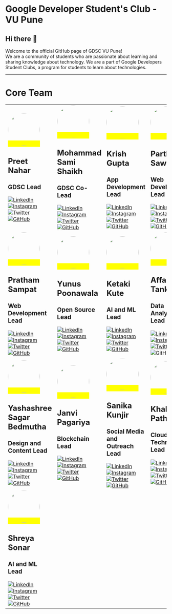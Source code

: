 # Google Developer Student's Club - VU Pune

## Hi there 👋

 Welcome to the official GitHub page of GDSC VU Pune!  
We are a community of students who are passionate about learning and sharing knowledge about technology. We are a part of Google Developers Student Clubs, a program for students to learn about technologies.

***
# Core Team 

|     |     |     |     |
| --- | --- | --- | --- |
| <mark> <img src="https://avatars.githubusercontent.com/u/102579777?v=4" width="100" height="100" class="img" style="border-radius: 100%"> </mark><h2>Preet Nahar</h2> <h3>  GDSC Lead</h3> [![LinkedIn](https://img.shields.io/badge/-0077B5?style=for-the-badge&logo=linkedin&logoColor=white)](https://www.linkedin.com/in/preet-nahar-5b2075218/)  [![Instagram](https://img.shields.io/badge/-ea3991?style=for-the-badge&logo=instagram&logoColor=white)](https://www.instagram.com)  [![Twitter](https://img.shields.io/badge/-3091f3?style=for-the-badge&logo=twitter&logoColor=white)](https://www.twitter.com)  [![GitHub](https://img.shields.io/badge/-181717?style=for-the-badge&logo=github&logoColor=white)](https://github.com/preetnahar10) | <mark> <img src="https://avatars.githubusercontent.com/u/53607086?v=4" width="100" height="100" class="img" style="border-radius: 100%"> </mark><h2>Mohammad Sami Shaikh</h2>  <h3>  GDSC Co-Lead</h3> [![LinkedIn](https://img.shields.io/badge/-0077B5?style=for-the-badge&logo=linkedin&logoColor=white)](https://www.linkedin.com/in/mohammadsamishaikh/)  [![Instagram](https://img.shields.io/badge/-ea3991?style=for-the-badge&logo=instagram&logoColor=white)](https://www.instagram.com/1_from_ummah/)  [![Twitter](https://img.shields.io/badge/-3091f3?style=for-the-badge&logo=twitter&logoColor=white)](https://www.twitter.com/MSamiDev/)  [![GitHub](https://img.shields.io/badge/-181717?style=for-the-badge&logo=github&logoColor=white)](https://github.com/MSamiDev) | <mark> <img src="https://avatars.githubusercontent.com/u/87133705?v=4" width="100" height="100" class="img" style="border-radius: 100%"> </mark><h2>Krish Gupta</h2>  <h3>  App Development Lead</h3> [![LinkedIn](https://img.shields.io/badge/-0077B5?style=for-the-badge&logo=linkedin&logoColor=white)](https://www.linkedin.com/)  [![Instagram](https://img.shields.io/badge/-ea3991?style=for-the-badge&logo=instagram&logoColor=white)](https://www.instagram.com/1_from_ummah/)  [![Twitter](https://img.shields.io/badge/-3091f3?style=for-the-badge&logo=twitter&logoColor=white)](https://www.twitter.com/MSamiDev/)  [![GitHub](https://img.shields.io/badge/-181717?style=for-the-badge&logo=github&logoColor=white)](https://github.com/preetnahar10) | <mark> <img src="https://avatars.githubusercontent.com/u/82802630?v=4" width="100" height="100" class="img" style="border-radius: 100%"> </mark><h2>Parth Sawant</h2>  <h3>  Web Development Lead</h3>  [![LinkedIn](https://img.shields.io/badge/-0077B5?style=for-the-badge&logo=linkedin&logoColor=white)](https://www.linkedin.com/)  [![Instagram](https://img.shields.io/badge/-ea3991?style=for-the-badge&logo=instagram&logoColor=white)](https://www.instagram.com/1_from_ummah/)  [![Twitter](https://img.shields.io/badge/-3091f3?style=for-the-badge&logo=twitter&logoColor=white)](https://www.twitter.com/MSamiDev/)  [![GitHub](https://img.shields.io/badge/-181717?style=for-the-badge&logo=github&logoColor=white)](https://github.com/preetnahar10) |
| <mark> <img src="https://avatars.githubusercontent.com/u/67209697?v=4" width="100" height="100" class="img" style="border-radius: 100%"> </mark><h2>Pratham Sampat</h2>  <h3>  Web Development Lead</h3>  [![LinkedIn](https://img.shields.io/badge/-0077B5?style=for-the-badge&logo=linkedin&logoColor=white)](https://www.linkedin.com/)  [![Instagram](https://img.shields.io/badge/-ea3991?style=for-the-badge&logo=instagram&logoColor=white)](https://www.instagram.com/1_from_ummah/)  [![Twitter](https://img.shields.io/badge/-3091f3?style=for-the-badge&logo=twitter&logoColor=white)](https://www.twitter.com/MSamiDev/)  [![GitHub](https://img.shields.io/badge/-181717?style=for-the-badge&logo=github&logoColor=white)](https://github.com/preetnahar10) |  <mark> <img src="https://avatars.githubusercontent.com/u/18347962?v=4" width="100" height="100" class="img" style="border-radius: 100%"> </mark><h2>Yunus Poonawala</h2>  <h3>  Open Source Lead</h3> [![LinkedIn](https://img.shields.io/badge/-0077B5?style=for-the-badge&logo=linkedin&logoColor=white)](https://www.linkedin.com/in/yunus-poonawala-9444a1236/)  [![Instagram](https://img.shields.io/badge/-ea3991?style=for-the-badge&logo=instagram&logoColor=white)](https://www.instagram.com/poonawalayunus/)  [![Twitter](https://img.shields.io/badge/-3091f3?style=for-the-badge&logo=twitter&logoColor=white)](https://twitter.com/yaxley_peaks)  [![GitHub](https://img.shields.io/badge/-181717?style=for-the-badge&logo=github&logoColor=white)](https://github.com/yunusp) | <mark> <img src="" width="100" height="100" class="img" style="border-radius: 100%"> </mark><h2>Ketaki Kute</h2>  <h3>  AI and ML Lead</h3> [![LinkedIn](https://img.shields.io/badge/-0077B5?style=for-the-badge&logo=linkedin&logoColor=white)](https://www.linkedin.com/)  [![Instagram](https://img.shields.io/badge/-ea3991?style=for-the-badge&logo=instagram&logoColor=white)](https://www.instagram.com/1_from_ummah/)  [![Twitter](https://img.shields.io/badge/-3091f3?style=for-the-badge&logo=twitter&logoColor=white)](https://www.twitter.com/MSamiDev/)  [![GitHub](https://img.shields.io/badge/-181717?style=for-the-badge&logo=github&logoColor=white)](https://github.com/preetnahar10) | <mark> <img src="https://avatars.githubusercontent.com/u/86745562?v=4" width="100" height="100" class="img" style="border-radius: 100%"> </mark><h2>Affan Tanke</h2>  <h3>  Data Analysis Lead</h3> [![LinkedIn](https://img.shields.io/badge/-0077B5?style=for-the-badge&logo=linkedin&logoColor=white)](https://www.linkedin.com/)  [![Instagram](https://img.shields.io/badge/-ea3991?style=for-the-badge&logo=instagram&logoColor=white)](https://www.instagram.com/1_from_ummah/)  [![Twitter](https://img.shields.io/badge/-3091f3?style=for-the-badge&logo=twitter&logoColor=white)](https://www.twitter.com/MSamiDev/)  ![GitHub](https://img.shields.io/badge/-181717?style=for-the-badge&logo=github&logoColor=white) |
| <mark> <img src="https://avatars.githubusercontent.com/u/101212250?v=4" width="100" height="100" class="img" style="border-radius: 100%"> </mark><h2>Yashashree Sagar Bedmutha</h2>  <h3>  Design and Content Lead</h3> [![LinkedIn](https://img.shields.io/badge/-0077B5?style=for-the-badge&logo=linkedin&logoColor=white)](https://www.linkedin.com/)  [![Instagram](https://img.shields.io/badge/-ea3991?style=for-the-badge&logo=instagram&logoColor=white)](https://www.instagram.com/1_from_ummah/)  [![Twitter](https://img.shields.io/badge/-3091f3?style=for-the-badge&logo=twitter&logoColor=white)](https://www.twitter.com/MSamiDev/)  [![GitHub](https://img.shields.io/badge/-181717?style=for-the-badge&logo=github&logoColor=white)](https://github.com/preetnahar10) | <mark> <img src="https://avatars.githubusercontent.com/u/71075235?v=4" width="100" height="100" class="img" style="border-radius: 100%"> </mark><h2>Janvi Pagariya</h2>  <h3>  Blockchain Lead</h3> [![LinkedIn](https://img.shields.io/badge/-0077B5?style=for-the-badge&logo=linkedin&logoColor=white)](https://www.linkedin.com/)  [![Instagram](https://img.shields.io/badge/-ea3991?style=for-the-badge&logo=instagram&logoColor=white)](https://www.instagram.com/1_from_ummah/)  [![Twitter](https://img.shields.io/badge/-3091f3?style=for-the-badge&logo=twitter&logoColor=white)](https://www.twitter.com/MSamiDev/)  [![GitHub](https://img.shields.io/badge/-181717?style=for-the-badge&logo=github&logoColor=white)](https://github.com/preetnahar10) | <mark> <img src="https://avatars.githubusercontent.com/u/111572831?v=4" width="100" height="100" class="img" style="border-radius: 100%"> </mark><h2>Sanika Kunjir</h2>  <h3>  Social Media and Outreach Lead</h3> [![LinkedIn](https://img.shields.io/badge/-0077B5?style=for-the-badge&logo=linkedin&logoColor=white)](https://www.linkedin.com/)  [![Instagram](https://img.shields.io/badge/-ea3991?style=for-the-badge&logo=instagram&logoColor=white)](https://www.instagram.com/1_from_ummah/)  [![Twitter](https://img.shields.io/badge/-3091f3?style=for-the-badge&logo=twitter&logoColor=white)](https://www.twitter.com/MSamiDev/)  [![GitHub](https://img.shields.io/badge/-181717?style=for-the-badge&logo=github&logoColor=white)](https://github.com/preetnahar10) | <mark> <img src="https://avatars.githubusercontent.com/u/48081505?v=4" width="100" height="100" class="img" style="border-radius: 100%"> </mark><h2>Khalid Pathan</h2>  <h3>  Cloud Technologies Lead</h3> [![LinkedIn](https://img.shields.io/badge/-0077B5?style=for-the-badge&logo=linkedin&logoColor=white)](https://www.linkedin.com/)  [![Instagram](https://img.shields.io/badge/-ea3991?style=for-the-badge&logo=instagram&logoColor=white)](https://www.instagram.com/1_from_ummah/)  [![Twitter](https://img.shields.io/badge/-3091f3?style=for-the-badge&logo=twitter&logoColor=white)](https://www.twitter.com/MSamiDev/)  [![GitHub](https://img.shields.io/badge/-181717?style=for-the-badge&logo=github&logoColor=white)](https://github.com/preetnahar10) | | |
| <mark> <img src="" width="100" height="100" class="img" style="border-radius: 100%"> </mark><h2>Shreya Sonar</h2>  <h3>  AI and ML Lead</h3> [![LinkedIn](https://img.shields.io/badge/-0077B5?style=for-the-badge&logo=linkedin&logoColor=white)](https://www.linkedin.com/)  [![Instagram](https://img.shields.io/badge/-ea3991?style=for-the-badge&logo=instagram&logoColor=white)](https://www.instagram.com/1_from_ummah/)  [![Twitter](https://img.shields.io/badge/-3091f3?style=for-the-badge&logo=twitter&logoColor=white)](https://www.twitter.com/MSamiDev/)  [![GitHub](https://img.shields.io/badge/-181717?style=for-the-badge&logo=github&logoColor=white)](https://github.com/preetnahar10) | | |


<!--
**Here are some ideas to get you started:**

🙋‍♀️ A short introduction - what is your organization all about?
🌈 Contribution guidelines - how can the community get involved?
👩‍💻 Useful resources - where can the community find your docs? Is there anything else the community should know?
🍿 Fun facts - what does your team eat for breakfast?
🧙 Remember, you can do mighty things with the power of [Markdown](https://docs.github.com/github/writing-on-github/getting-started-with-writing-and-formatting-on-github/basic-writing-and-formatting-syntax)
-->
<!-- 
| Name | Socials |
| --- | --- |
| <mark> <img src="https://avatars.githubusercontent.com/u/102579777?v=4" width="100" height="100" class="img" style="border-radius: 100%"> </mark><h2>Preet Nahar</h2> <h3>  GDSC Lead</h3> | [![LinkedIn](https://img.shields.io/badge/LinkedIn-0077B5?style=for-the-badge&logo=linkedin&logoColor=white)](https://www.linkedin.com/in/preet-nahar-5b2075218/)  [![Instagram](https://img.shields.io/badge/Instagram-ea3991?style=for-the-badge&logo=instagram&logoColor=white)](https://www.instagram.com)  [![Twitter](https://img.shields.io/badge/Twitter-3091f3?style=for-the-badge&logo=twitter&logoColor=white)](https://www.twitter.com)  [![GitHub](https://img.shields.io/badge/GitHub-181717?style=for-the-badge&logo=github&logoColor=white)](https://github.com/preetnahar10) |
| <mark> <img src="https://avatars.githubusercontent.com/u/53607086?v=4" width="100" height="100" class="img" style="border-radius: 100%"> </mark><h2>Mohammad Sami</h2>  <h3>  GDSC Co-Lead</h3> | [![LinkedIn](https://img.shields.io/badge/LinkedIn-0077B5?style=for-the-badge&logo=linkedin&logoColor=white)](https://www.linkedin.com/in/mohammadsamishaikh/)  [![Instagram](https://img.shields.io/badge/Instagram-ea3991?style=for-the-badge&logo=instagram&logoColor=white)](https://www.instagram.com/1_from_ummah/)  [![Twitter](https://img.shields.io/badge/Twitter-3091f3?style=for-the-badge&logo=twitter&logoColor=white)](https://www.twitter.com/MSamiDev/)  [![GitHub](https://img.shields.io/badge/GitHub-181717?style=for-the-badge&logo=github&logoColor=white)](https://github.com/SamiShaikh6810) |
| <mark> <img src="https://avatars.githubusercontent.com/u/87133705?v=4" width="100" height="100" class="img" style="border-radius: 100%"> </mark><h2>Krish Gupta</h2>  <h3>  App Development Lead</h3> | [![LinkedIn](https://img.shields.io/badge/LinkedIn-0077B5?style=for-the-badge&logo=linkedin&logoColor=white)](https://www.linkedin.com/)  [![Instagram](https://img.shields.io/badge/Instagram-ea3991?style=for-the-badge&logo=instagram&logoColor=white)](https://www.instagram.com/1_from_ummah/)  [![Twitter](https://img.shields.io/badge/Twitter-3091f3?style=for-the-badge&logo=twitter&logoColor=white)](https://www.twitter.com/MSamiDev/)  [![GitHub](https://img.shields.io/badge/GitHub-181717?style=for-the-badge&logo=github&logoColor=white)](https://github.com/preetnahar10) |
| <mark> <img src="https://avatars.githubusercontent.com/u/82802630?v=4" width="100" height="100" class="img" style="border-radius: 100%"> </mark><h2>Parth Sawant</h2>  <h3>  Web Development Lead</h3> | [![LinkedIn](https://img.shields.io/badge/LinkedIn-0077B5?style=for-the-badge&logo=linkedin&logoColor=white)](https://www.linkedin.com/)  [![Instagram](https://img.shields.io/badge/Instagram-ea3991?style=for-the-badge&logo=instagram&logoColor=white)](https://www.instagram.com/1_from_ummah/)  [![Twitter](https://img.shields.io/badge/Twitter-3091f3?style=for-the-badge&logo=twitter&logoColor=white)](https://www.twitter.com/MSamiDev/)  [![GitHub](https://img.shields.io/badge/GitHub-181717?style=for-the-badge&logo=github&logoColor=white)](https://github.com/preetnahar10) |
| <mark> <img src="https://avatars.githubusercontent.com/u/67209697?v=4" width="100" height="100" class="img" style="border-radius: 100%"> </mark><h2>Pratham Sampat</h2>  <h3>  Web Development Lead</h3> | [![LinkedIn](https://img.shields.io/badge/LinkedIn-0077B5?style=for-the-badge&logo=linkedin&logoColor=white)](https://www.linkedin.com/)  [![Instagram](https://img.shields.io/badge/Instagram-ea3991?style=for-the-badge&logo=instagram&logoColor=white)](https://www.instagram.com/1_from_ummah/)  [![Twitter](https://img.shields.io/badge/Twitter-3091f3?style=for-the-badge&logo=twitter&logoColor=white)](https://www.twitter.com/MSamiDev/)  [![GitHub](https://img.shields.io/badge/GitHub-181717?style=for-the-badge&logo=github&logoColor=white)](https://github.com/preetnahar10) |
| <mark> <img src="https://avatars.githubusercontent.com/u/18347962?v=4" width="100" height="100" class="img" style="border-radius: 100%"> </mark><h2>Yunus Poonawala</h2>  <h3>  Open Source Lead</h3> | [![LinkedIn](https://img.shields.io/badge/LinkedIn-0077B5?style=for-the-badge&logo=linkedin&logoColor=white)](https://www.linkedin.com/)  [![Instagram](https://img.shields.io/badge/Instagram-ea3991?style=for-the-badge&logo=instagram&logoColor=white)](https://www.instagram.com/1_from_ummah/)  [![Twitter](https://img.shields.io/badge/Twitter-3091f3?style=for-the-badge&logo=twitter&logoColor=white)](https://www.twitter.com/MSamiDev/)  [![GitHub](https://img.shields.io/badge/GitHub-181717?style=for-the-badge&logo=github&logoColor=white)](https://github.com/preetnahar10) |
| <mark> <img src="" width="100" height="100" class="img" style="border-radius: 100%"> </mark><h2>Ketaki Kute</h2>  <h3>  AI and ML Lead</h3> | [![LinkedIn](https://img.shields.io/badge/LinkedIn-0077B5?style=for-the-badge&logo=linkedin&logoColor=white)](https://www.linkedin.com/)  [![Instagram](https://img.shields.io/badge/Instagram-ea3991?style=for-the-badge&logo=instagram&logoColor=white)](https://www.instagram.com/1_from_ummah/)  [![Twitter](https://img.shields.io/badge/Twitter-3091f3?style=for-the-badge&logo=twitter&logoColor=white)](https://www.twitter.com/MSamiDev/)  [![GitHub](https://img.shields.io/badge/GitHub-181717?style=for-the-badge&logo=github&logoColor=white)](https://github.com/preetnahar10) |
| <mark> <img src="https://avatars.githubusercontent.com/u/86745562?v=4" width="100" height="100" class="img" style="border-radius: 100%"> </mark><h2>Affan Tanke</h2>  <h3>  Data Analysis Lead</h3> | [![LinkedIn](https://img.shields.io/badge/LinkedIn-0077B5?style=for-the-badge&logo=linkedin&logoColor=white)](https://www.linkedin.com/)  [![Instagram](https://img.shields.io/badge/Instagram-ea3991?style=for-the-badge&logo=instagram&logoColor=white)](https://www.instagram.com/1_from_ummah/)  [![Twitter](https://img.shields.io/badge/Twitter-3091f3?style=for-the-badge&logo=twitter&logoColor=white)](https://www.twitter.com/MSamiDev/)  ![GitHub](https://img.shields.io/badge/GitHub-181717?style=for-the-badge&logo=github&logoColor=white) |
| <mark> <img src="https://avatars.githubusercontent.com/u/101212250?v=4" width="100" height="100" class="img" style="border-radius: 100%"> </mark><h2>Yashashree Sagar Bedmutha</h2>  <h3>  Design and Content Lead</h3> | [![LinkedIn](https://img.shields.io/badge/LinkedIn-0077B5?style=for-the-badge&logo=linkedin&logoColor=white)](https://www.linkedin.com/)  [![Instagram](https://img.shields.io/badge/Instagram-ea3991?style=for-the-badge&logo=instagram&logoColor=white)](https://www.instagram.com/1_from_ummah/)  [![Twitter](https://img.shields.io/badge/Twitter-3091f3?style=for-the-badge&logo=twitter&logoColor=white)](https://www.twitter.com/MSamiDev/)  [![GitHub](https://img.shields.io/badge/GitHub-181717?style=for-the-badge&logo=github&logoColor=white)](https://github.com/preetnahar10) |
| <mark> <img src="https://avatars.githubusercontent.com/u/71075235?v=4" width="100" height="100" class="img" style="border-radius: 100%"> </mark><h2>Janvi Pagariya</h2>  <h3>  Blockchain Lead</h3> | [![LinkedIn](https://img.shields.io/badge/LinkedIn-0077B5?style=for-the-badge&logo=linkedin&logoColor=white)](https://www.linkedin.com/)  [![Instagram](https://img.shields.io/badge/Instagram-ea3991?style=for-the-badge&logo=instagram&logoColor=white)](https://www.instagram.com/1_from_ummah/)  [![Twitter](https://img.shields.io/badge/Twitter-3091f3?style=for-the-badge&logo=twitter&logoColor=white)](https://www.twitter.com/MSamiDev/)  [![GitHub](https://img.shields.io/badge/GitHub-181717?style=for-the-badge&logo=github&logoColor=white)](https://github.com/preetnahar10) |
| <mark> <img src="" width="100" height="100" class="img" style="border-radius: 100%"> </mark><h2>Sanika Kunjir</h2>  <h3>  Social Media and Outreach Lead</h3> | [![LinkedIn](https://img.shields.io/badge/LinkedIn-0077B5?style=for-the-badge&logo=linkedin&logoColor=white)](https://www.linkedin.com/)  [![Instagram](https://img.shields.io/badge/Instagram-ea3991?style=for-the-badge&logo=instagram&logoColor=white)](https://www.instagram.com/1_from_ummah/)  [![Twitter](https://img.shields.io/badge/Twitter-3091f3?style=for-the-badge&logo=twitter&logoColor=white)](https://www.twitter.com/MSamiDev/)  [![GitHub](https://img.shields.io/badge/GitHub-181717?style=for-the-badge&logo=github&logoColor=white)](https://github.com/preetnahar10) |
| <mark> <img src="https://avatars.githubusercontent.com/u/48081505?v=4" width="100" height="100" class="img" style="border-radius: 100%"> </mark><h2>Khalid Pathan</h2>  <h3>  Cloud Technologies Lead</h3> | [![LinkedIn](https://img.shields.io/badge/LinkedIn-0077B5?style=for-the-badge&logo=linkedin&logoColor=white)](https://www.linkedin.com/)  [![Instagram](https://img.shields.io/badge/Instagram-ea3991?style=for-the-badge&logo=instagram&logoColor=white)](https://www.instagram.com/1_from_ummah/)  [![Twitter](https://img.shields.io/badge/Twitter-3091f3?style=for-the-badge&logo=twitter&logoColor=white)](https://www.twitter.com/MSamiDev/)  [![GitHub](https://img.shields.io/badge/GitHub-181717?style=for-the-badge&logo=github&logoColor=white)](https://github.com/preetnahar10) |
| <mark> <img src="" width="100" height="100" class="img" style="border-radius: 100%"> </mark><h2>Shreya Sonar</h2>  <h3>  AI and ML Lead</h3> | [![LinkedIn](https://img.shields.io/badge/LinkedIn-0077B5?style=for-the-badge&logo=linkedin&logoColor=white)](https://www.linkedin.com/)  [![Instagram](https://img.shields.io/badge/Instagram-ea3991?style=for-the-badge&logo=instagram&logoColor=white)](https://www.instagram.com/1_from_ummah/)  [![Twitter](https://img.shields.io/badge/Twitter-3091f3?style=for-the-badge&logo=twitter&logoColor=white)](https://www.twitter.com/MSamiDev/)  [![GitHub](https://img.shields.io/badge/GitHub-181717?style=for-the-badge&logo=github&logoColor=white)](https://github.com/preetnahar10) |

<!-- <img src="https://avatars.githubusercontent.com/u/102579777?v=4" width="100" height="100" class="img" style="border-radius: 100%"><h2>Preet Nahar</h2> <h3>  GDSC Lead</h3>  [![LinkedIn](https://img.shields.io/badge/LinkedIn-0077B5?style=for-the-badge&logo=linkedin&logoColor=white)](https://www.linkedin.com/in/mohammadsamishaikh/)  [![Instagram](https://img.shields.io/badge/Instagram-ea3991?style=for-the-badge&logo=instagram&logoColor=white)](https://www.instagram.com/1_from_ummah/)  [![Twitter](https://img.shields.io/badge/Twitter-3091f3?style=for-the-badge&logo=twitter&logoColor=white)](https://www.twitter.com/MSamiDev/)  ![GitHub](https://img.shields.io/badge/GitHub-181717?style=for-the-badge&logo=github&logoColor=white)
<img src="https://avatars.githubusercontent.com/u/53607086?v=4" width="100" height="100" class="img" style="border-radius: 100%"> <h2>Mohammad Sami</h2>  <h3>  GDSC Co-Lead</h3>  [![LinkedIn](https://img.shields.io/badge/LinkedIn-0077B5?style=for-the-badge&logo=linkedin&logoColor=white)](https://www.linkedin.com/in/mohammadsamishaikh/)  [![Instagram](https://img.shields.io/badge/Instagram-ea3991?style=for-the-badge&logo=instagram&logoColor=white)](https://www.instagram.com/1_from_ummah/)  [![Twitter](https://img.shields.io/badge/Twitter-3091f3?style=for-the-badge&logo=twitter&logoColor=white)](https://www.twitter.com/MSamiDev/)  ![GitHub](https://img.shields.io/badge/GitHub-181717?style=for-the-badge&logo=github&logoColor=white)
<img src="https://res.cloudinary.com/startup-grind/image/upload/c_fill,dpr_2.0,f_auto,g_center,h_250,q_auto:good,w_250/v1/gcs/platform-data-dsc/avatars/krish_gupta_SKzFYuJ.png" width="100" height="100" class="img" style="border-radius: 100%"> </mark><h2>Krish Gupta</h2>  <h3>  App Development Lead</h3>  [![LinkedIn](https://img.shields.io/badge/LinkedIn-0077B5?style=for-the-badge&logo=linkedin&logoColor=white)](https://www.linkedin.com/in/mohammadsamishaikh/)  [![Instagram](https://img.shields.io/badge/Instagram-ea3991?style=for-the-badge&logo=instagram&logoColor=white)](https://www.instagram.com/1_from_ummah/)  [![Twitter](https://img.shields.io/badge/Twitter-3091f3?style=for-the-badge&logo=twitter&logoColor=white)](https://www.twitter.com/MSamiDev/)  ![GitHub](https://img.shields.io/badge/GitHub-181717?style=for-the-badge&logo=github&logoColor=white)
<img src="https://res.cloudinary.com/startup-grind/image/upload/c_fill,dpr_2.0,f_auto,g_center,h_250,q_auto:good,w_250/v1/gcs/platform-data-dsc/avatars/parth_sawant_40rvZZw.jpg" width="100" height="100" class="img" style="border-radius: 100%"> </mark><h2>Parth Sawant</h2>  <h3>  Web Development Lead</h3>  [![LinkedIn](https://img.shields.io/badge/LinkedIn-0077B5?style=for-the-badge&logo=linkedin&logoColor=white)](https://www.linkedin.com/in/mohammadsamishaikh/)  [![Instagram](https://img.shields.io/badge/Instagram-ea3991?style=for-the-badge&logo=instagram&logoColor=white)](https://www.instagram.com/1_from_ummah/)  [![Twitter](https://img.shields.io/badge/Twitter-3091f3?style=for-the-badge&logo=twitter&logoColor=white)](https://www.twitter.com/MSamiDev/)  ![GitHub](https://img.shields.io/badge/GitHub-181717?style=for-the-badge&logo=github&logoColor=white)
<img src="https://res.cloudinary.com/startup-grind/image/upload/c_fill,dpr_2.0,f_auto,g_center,h_250,q_auto:good,w_250/v1/gcs/platform-data-dsc/avatars/affan_tanke.jpg" width="100" height="100" class="img" style="border-radius: 100%"> </mark><h2>Affan Tanke</h2>  <h3>  Data Analysis Lead</h3>  [![LinkedIn](https://img.shields.io/badge/LinkedIn-0077B5?style=for-the-badge&logo=linkedin&logoColor=white)](https://www.linkedin.com/in/mohammadsamishaikh/)  [![Instagram](https://img.shields.io/badge/Instagram-ea3991?style=for-the-badge&logo=instagram&logoColor=white)](https://www.instagram.com/1_from_ummah/)  [![Twitter](https://img.shields.io/badge/Twitter-3091f3?style=for-the-badge&logo=twitter&logoColor=white)](https://www.twitter.com/MSamiDev/)  ![GitHub](https://img.shields.io/badge/GitHub-181717?style=for-the-badge&logo=github&logoColor=white)
<img src="https://res.cloudinary.com/startup-grind/image/upload/c_fill,dpr_2.0,f_auto,g_center,h_250,q_auto:good,w_250/v1/gcs/platform-data-dsc/avatars/parth_sawant_40rvZZw.jpg" width="100" height="100" class="img" style="border-radius: 100%"> </mark><h2>Parth Sawant</h2>  <h3>  Web Development Lead</h3>  [![LinkedIn](https://img.shields.io/badge/LinkedIn-0077B5?style=for-the-badge&logo=linkedin&logoColor=white)](https://www.linkedin.com/in/mohammadsamishaikh/)  [![Instagram](https://img.shields.io/badge/Instagram-ea3991?style=for-the-badge&logo=instagram&logoColor=white)](https://www.instagram.com/1_from_ummah/)  [![Twitter](https://img.shields.io/badge/Twitter-3091f3?style=for-the-badge&logo=twitter&logoColor=white)](https://www.twitter.com/MSamiDev/)  ![GitHub](https://img.shields.io/badge/GitHub-181717?style=for-the-badge&logo=github&logoColor=white)
<img src="https://res.cloudinary.com/startup-grind/image/upload/c_fill,dpr_2.0,f_auto,g_center,h_250,q_auto:good,w_250/v1/gcs/platform-data-dsc/avatars/parth_sawant_40rvZZw.jpg" width="100" height="100" class="img" style="border-radius: 100%"> </mark><h2>Parth Sawant</h2>  <h3>  Web Development Lead</h3>  [![LinkedIn](https://img.shields.io/badge/LinkedIn-0077B5?style=for-the-badge&logo=linkedin&logoColor=white)](https://www.linkedin.com/in/mohammadsamishaikh/)  [![Instagram](https://img.shields.io/badge/Instagram-ea3991?style=for-the-badge&logo=instagram&logoColor=white)](https://www.instagram.com/1_from_ummah/)  [![Twitter](https://img.shields.io/badge/Twitter-3091f3?style=for-the-badge&logo=twitter&logoColor=white)](https://www.twitter.com/MSamiDev/)  ![GitHub](https://img.shields.io/badge/GitHub-181717?style=for-the-badge&logo=github&logoColor=white)
<img src="https://res.cloudinary.com/startup-grind/image/upload/c_fill,dpr_2.0,f_auto,g_center,h_250,q_auto:good,w_250/v1/gcs/platform-data-dsc/avatars/parth_sawant_40rvZZw.jpg" width="100" height="100" class="img" style="border-radius: 100%"> </mark><h2>Parth Sawant</h2>  <h3>  Web Development Lead</h3>  [![LinkedIn](https://img.shields.io/badge/LinkedIn-0077B5?style=for-the-badge&logo=linkedin&logoColor=white)](https://www.linkedin.com/in/mohammadsamishaikh/)  [![Instagram](https://img.shields.io/badge/Instagram-ea3991?style=for-the-badge&logo=instagram&logoColor=white)](https://www.instagram.com/1_from_ummah/)  [![Twitter](https://img.shields.io/badge/Twitter-3091f3?style=for-the-badge&logo=twitter&logoColor=white)](https://www.twitter.com/MSamiDev/)  ![GitHub](https://img.shields.io/badge/GitHub-181717?style=for-the-badge&logo=github&logoColor=white)
<img src="https://res.cloudinary.com/startup-grind/image/upload/c_fill,dpr_2.0,f_auto,g_center,h_250,q_auto:good,w_250/v1/gcs/platform-data-dsc/avatars/parth_sawant_40rvZZw.jpg" width="100" height="100" class="img" style="border-radius: 100%"> </mark><h2>Parth Sawant</h2>  <h3>  Web Development Lead</h3>  [![LinkedIn](https://img.shields.io/badge/LinkedIn-0077B5?style=for-the-badge&logo=linkedin&logoColor=white)](https://www.linkedin.com/in/mohammadsamishaikh/)  [![Instagram](https://img.shields.io/badge/Instagram-ea3991?style=for-the-badge&logo=instagram&logoColor=white)](https://www.instagram.com/1_from_ummah/)  [![Twitter](https://img.shields.io/badge/Twitter-3091f3?style=for-the-badge&logo=twitter&logoColor=white)](https://www.twitter.com/MSamiDev/)  ![GitHub](https://img.shields.io/badge/GitHub-181717?style=for-the-badge&logo=github&logoColor=white)
<img src="https://res.cloudinary.com/startup-grind/image/upload/c_fill,dpr_2.0,f_auto,g_center,h_250,q_auto:good,w_250/v1/gcs/platform-data-dsc/avatars/parth_sawant_40rvZZw.jpg" width="100" height="100" class="img" style="border-radius: 100%"> </mark><h2>Parth Sawant</h2>  <h3>  Web Development Lead</h3>  [![LinkedIn](https://img.shields.io/badge/LinkedIn-0077B5?style=for-the-badge&logo=linkedin&logoColor=white)](https://www.linkedin.com/in/mohammadsamishaikh/)  [![Instagram](https://img.shields.io/badge/Instagram-ea3991?style=for-the-badge&logo=instagram&logoColor=white)](https://www.instagram.com/1_from_ummah/)  [![Twitter](https://img.shields.io/badge/Twitter-3091f3?style=for-the-badge&logo=twitter&logoColor=white)](https://www.twitter.com/MSamiDev/)  ![GitHub](https://img.shields.io/badge/GitHub-181717?style=for-the-badge&logo=github&logoColor=white) 

***

##  Our Team

| - | - | - | - |
| --- | --- | --- | --- |
| <mark> <img src="https://avatars.githubusercontent.com/u/102579777?v=4" width="100" height="100" class="img" style="border-radius: 100%"> </mark><h2>Preet Nahar</h2> <h3>  GDSC Lead</h3> [![LinkedIn](https://img.shields.io/badge/LinkedIn-0077B5?style=for-the-badge&logo=linkedin&logoColor=white)](https://www.linkedin.com/in/preet-nahar-5b2075218/)  [![Instagram](https://img.shields.io/badge/Instagram-ea3991?style=for-the-badge&logo=instagram&logoColor=white)](https://www.instagram.com)  [![Twitter](https://img.shields.io/badge/Twitter-3091f3?style=for-the-badge&logo=twitter&logoColor=white)](https://www.twitter.com)  [![GitHub](https://img.shields.io/badge/GitHub-181717?style=for-the-badge&logo=github&logoColor=white)](https://github.com/preetnahar10) | <mark> <img src="https://avatars.githubusercontent.com/u/53607086?v=4" width="100" height="100" class="img" style="border-radius: 100%"> </mark><h2>Mohammad Sami</h2>  <h3>  GDSC Co-Lead</h3> [![LinkedIn](https://img.shields.io/badge/LinkedIn-0077B5?style=for-the-badge&logo=linkedin&logoColor=white)](https://www.linkedin.com/in/mohammadsamishaikh/)  [![Instagram](https://img.shields.io/badge/Instagram-ea3991?style=for-the-badge&logo=instagram&logoColor=white)](https://www.instagram.com/1_from_ummah/)  [![Twitter](https://img.shields.io/badge/Twitter-3091f3?style=for-the-badge&logo=twitter&logoColor=white)](https://www.twitter.com/MSamiDev/)  [![GitHub](https://img.shields.io/badge/GitHub-181717?style=for-the-badge&logo=github&logoColor=white)](https://github.com/SamiShaikh6810) | 
| <mark> <img src="https://avatars.githubusercontent.com/u/87133705?v=4" width="100" height="100" class="img" style="border-radius: 100%"> </mark><h2>Krish Gupta</h2>  <h3>  App Development Lead</h3> [![LinkedIn](https://img.shields.io/badge/LinkedIn-0077B5?style=for-the-badge&logo=linkedin&logoColor=white)](https://www.linkedin.com/)  [![Instagram](https://img.shields.io/badge/Instagram-ea3991?style=for-the-badge&logo=instagram&logoColor=white)](https://www.instagram.com/1_from_ummah/)  [![Twitter](https://img.shields.io/badge/Twitter-3091f3?style=for-the-badge&logo=twitter&logoColor=white)](https://www.twitter.com/MSamiDev/)  [![GitHub](https://img.shields.io/badge/GitHub-181717?style=for-the-badge&logo=github&logoColor=white)](https://github.com/preetnahar10) | <mark> <img src="https://avatars.githubusercontent.com/u/82802630?v=4" width="100" height="100" class="img" style="border-radius: 100%"> </mark><h2>Parth Sawant</h2>  <h3>  Web Development Lead</h3>  [![LinkedIn](https://img.shields.io/badge/LinkedIn-0077B5?style=for-the-badge&logo=linkedin&logoColor=white)](https://www.linkedin.com/)  [![Instagram](https://img.shields.io/badge/Instagram-ea3991?style=for-the-badge&logo=instagram&logoColor=white)](https://www.instagram.com/1_from_ummah/)  [![Twitter](https://img.shields.io/badge/Twitter-3091f3?style=for-the-badge&logo=twitter&logoColor=white)](https://www.twitter.com/MSamiDev/)  [![GitHub](https://img.shields.io/badge/GitHub-181717?style=for-the-badge&logo=github&logoColor=white)](https://github.com/preetnahar10) | <mark> <img src="https://avatars.githubusercontent.com/u/67209697?v=4" width="100" height="100" class="img" style="border-radius: 100%"> </mark><h2>Pratham Sampat</h2>  <h3>  Web Development Lead</h3>  [![LinkedIn](https://img.shields.io/badge/LinkedIn-0077B5?style=for-the-badge&logo=linkedin&logoColor=white)](https://www.linkedin.com/)  [![Instagram](https://img.shields.io/badge/Instagram-ea3991?style=for-the-badge&logo=instagram&logoColor=white)](https://www.instagram.com/1_from_ummah/)  [![Twitter](https://img.shields.io/badge/Twitter-3091f3?style=for-the-badge&logo=twitter&logoColor=white)](https://www.twitter.com/MSamiDev/)  [![GitHub](https://img.shields.io/badge/GitHub-181717?style=for-the-badge&logo=github&logoColor=white)](https://github.com/preetnahar10) |  <mark> <img src="https://avatars.githubusercontent.com/u/18347962?v=4" width="100" height="100" class="img" style="border-radius: 100%"> </mark><h2>Yunus Poonawala</h2>  <h3>  Open Source Lead</h3> [![LinkedIn](https://img.shields.io/badge/LinkedIn-0077B5?style=for-the-badge&logo=linkedin&logoColor=white)](https://www.linkedin.com/)  [![Instagram](https://img.shields.io/badge/Instagram-ea3991?style=for-the-badge&logo=instagram&logoColor=white)](https://www.instagram.com/1_from_ummah/)  [![Twitter](https://img.shields.io/badge/Twitter-3091f3?style=for-the-badge&logo=twitter&logoColor=white)](https://www.twitter.com/MSamiDev/)  [![GitHub](https://img.shields.io/badge/GitHub-181717?style=for-the-badge&logo=github&logoColor=white)](https://github.com/preetnahar10) |
| <mark> <img src="" width="100" height="100" class="img" style="border-radius: 100%"> </mark><h2>Ketaki Kute</h2>  <h3>  AI and ML Lead</h3> | [![LinkedIn](https://img.shields.io/badge/LinkedIn-0077B5?style=for-the-badge&logo=linkedin&logoColor=white)](https://www.linkedin.com/)  [![Instagram](https://img.shields.io/badge/Instagram-ea3991?style=for-the-badge&logo=instagram&logoColor=white)](https://www.instagram.com/1_from_ummah/)  [![Twitter](https://img.shields.io/badge/Twitter-3091f3?style=for-the-badge&logo=twitter&logoColor=white)](https://www.twitter.com/MSamiDev/)  [![GitHub](https://img.shields.io/badge/GitHub-181717?style=for-the-badge&logo=github&logoColor=white)](https://github.com/preetnahar10) | | |
| <mark> <img src="https://avatars.githubusercontent.com/u/86745562?v=4" width="100" height="100" class="img" style="border-radius: 100%"> </mark><h2>Affan Tanke</h2>  <h3>  Data Analysis Lead</h3> | [![LinkedIn](https://img.shields.io/badge/LinkedIn-0077B5?style=for-the-badge&logo=linkedin&logoColor=white)](https://www.linkedin.com/)  [![Instagram](https://img.shields.io/badge/Instagram-ea3991?style=for-the-badge&logo=instagram&logoColor=white)](https://www.instagram.com/1_from_ummah/)  [![Twitter](https://img.shields.io/badge/Twitter-3091f3?style=for-the-badge&logo=twitter&logoColor=white)](https://www.twitter.com/MSamiDev/)  ![GitHub](https://img.shields.io/badge/GitHub-181717?style=for-the-badge&logo=github&logoColor=white) | | |
| <mark> <img src="https://avatars.githubusercontent.com/u/101212250?v=4" width="100" height="100" class="img" style="border-radius: 100%"> </mark><h2>Yashashree Sagar Bedmutha</h2>  <h3>  Design and Content Lead</h3> | [![LinkedIn](https://img.shields.io/badge/LinkedIn-0077B5?style=for-the-badge&logo=linkedin&logoColor=white)](https://www.linkedin.com/)  [![Instagram](https://img.shields.io/badge/Instagram-ea3991?style=for-the-badge&logo=instagram&logoColor=white)](https://www.instagram.com/1_from_ummah/)  [![Twitter](https://img.shields.io/badge/Twitter-3091f3?style=for-the-badge&logo=twitter&logoColor=white)](https://www.twitter.com/MSamiDev/)  [![GitHub](https://img.shields.io/badge/GitHub-181717?style=for-the-badge&logo=github&logoColor=white)](https://github.com/preetnahar10) | | |
| <mark> <img src="https://avatars.githubusercontent.com/u/71075235?v=4" width="100" height="100" class="img" style="border-radius: 100%"> </mark><h2>Janvi Pagariya</h2>  <h3>  Blockchain Lead</h3> | [![LinkedIn](https://img.shields.io/badge/LinkedIn-0077B5?style=for-the-badge&logo=linkedin&logoColor=white)](https://www.linkedin.com/)  [![Instagram](https://img.shields.io/badge/Instagram-ea3991?style=for-the-badge&logo=instagram&logoColor=white)](https://www.instagram.com/1_from_ummah/)  [![Twitter](https://img.shields.io/badge/Twitter-3091f3?style=for-the-badge&logo=twitter&logoColor=white)](https://www.twitter.com/MSamiDev/)  [![GitHub](https://img.shields.io/badge/GitHub-181717?style=for-the-badge&logo=github&logoColor=white)](https://github.com/preetnahar10) | | |
| <mark> <img src="" width="100" height="100" class="img" style="border-radius: 100%"> </mark><h2>Sanika Kunjir</h2>  <h3>  Social Media and Outreach Lead</h3> | [![LinkedIn](https://img.shields.io/badge/LinkedIn-0077B5?style=for-the-badge&logo=linkedin&logoColor=white)](https://www.linkedin.com/)  [![Instagram](https://img.shields.io/badge/Instagram-ea3991?style=for-the-badge&logo=instagram&logoColor=white)](https://www.instagram.com/1_from_ummah/)  [![Twitter](https://img.shields.io/badge/Twitter-3091f3?style=for-the-badge&logo=twitter&logoColor=white)](https://www.twitter.com/MSamiDev/)  [![GitHub](https://img.shields.io/badge/GitHub-181717?style=for-the-badge&logo=github&logoColor=white)](https://github.com/preetnahar10) | | |
| <mark> <img src="https://avatars.githubusercontent.com/u/48081505?v=4" width="100" height="100" class="img" style="border-radius: 100%"> </mark><h2>Khalid Pathan</h2>  <h3>  Cloud Technologies Lead</h3> | [![LinkedIn](https://img.shields.io/badge/LinkedIn-0077B5?style=for-the-badge&logo=linkedin&logoColor=white)](https://www.linkedin.com/)  [![Instagram](https://img.shields.io/badge/Instagram-ea3991?style=for-the-badge&logo=instagram&logoColor=white)](https://www.instagram.com/1_from_ummah/)  [![Twitter](https://img.shields.io/badge/Twitter-3091f3?style=for-the-badge&logo=twitter&logoColor=white)](https://www.twitter.com/MSamiDev/)  [![GitHub](https://img.shields.io/badge/GitHub-181717?style=for-the-badge&logo=github&logoColor=white)](https://github.com/preetnahar10) | | |
| <mark> <img src="" width="100" height="100" class="img" style="border-radius: 100%"> </mark><h2>Shreya Sonar</h2>  <h3>  AI and ML Lead</h3> | [![LinkedIn](https://img.shields.io/badge/LinkedIn-0077B5?style=for-the-badge&logo=linkedin&logoColor=white)](https://www.linkedin.com/)  [![Instagram](https://img.shields.io/badge/Instagram-ea3991?style=for-the-badge&logo=instagram&logoColor=white)](https://www.instagram.com/1_from_ummah/)  [![Twitter](https://img.shields.io/badge/Twitter-3091f3?style=for-the-badge&logo=twitter&logoColor=white)](https://www.twitter.com/MSamiDev/)  [![GitHub](https://img.shields.io/badge/GitHub-181717?style=for-the-badge&logo=github&logoColor=white)](https://github.com/preetnahar10) | | |

*** -->
